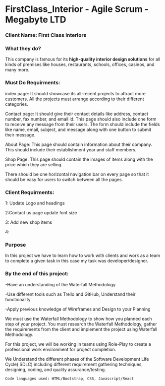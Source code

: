 # FirstClass_Interior - Agile Scrum - Megabyte LTD

### Client Name: First Class Interiors

### What they do?
This company is famous for its **high-quality interior design solutions** for all kinds of
premises like houses, restaurants, schools, offices, casinos, and many more.

### Must Do Requirments:

index page: 
It should showcase its all-recent projects to attract more customers. All the projects must arrange according to their different categories.

Contact page: 
It should give their contact details like address, contact number, fax number, and email id. 
This page should also include one form to receive any message from their users. 
The form should include the fields like name, email, subject, and message along with one button to submit their message.

About Page: 
This page should contain information about their company. This should include their establishment year and staff members.

Shop Page:
This page should contain the images of items along with the price which they are selling.

There should be one horizontal navigation bar on every page so that it should be easy for users to switch between all the pages.

### Client Requirments:
1: Update Logo and headings 

2:Contact us page update font size

3: Add new shop items 

4: 

### Purpose

In this project we have to learn how to work with clients and work as a team to complete a given task in this case my task was developer/designer.


### By the end of this project: 

-Have an understanding of the Waterfall Methodology

-Use different tools such as Trello and GitHub, Understand their functionality

-Apply previous knowledge of Wireframes and Design to your Planning

We must use the Waterfall Methodology to show how you planned each step of your project. You must research the Waterfall Methodology, gather the requirements from the client and implement the project using Waterfall Methodology. 

For this project, we will be working in teams using Role-Play to create a professional work environment for project completion. 

We Understand the different phases of the Software Development Life Cycle( SDLC) including different requirement gathering techniques, designing, coding, and quality assurance/testing. 


`Code languages used: HTML/Bootstrap, CSS, Javascript/React`
